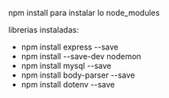 npm install para instalar lo node_modules

librerias instaladas:
- npm install express --save
- npm install --save-dev nodemon 
- npm install mysql --save
- npm install body-parser --save
- npm install dotenv --save